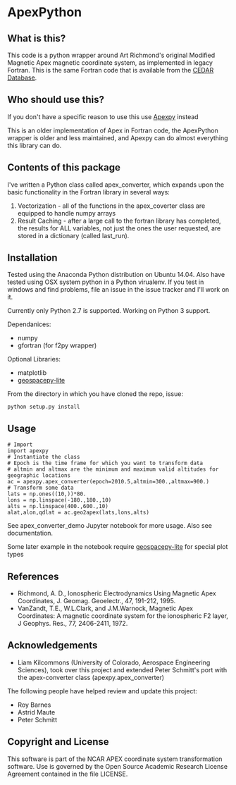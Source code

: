 # ApexPython

## What is this?
This code is a python wrapper around Art Richmond's original Modified Magnetic Apex magnetic coordinate system, as implemented in legacy Fortran. This is the same Fortran code that is available from the [CEDAR Database](https://cedarweb.vsp.ucar.edu/wiki/index.php/Tools_and_Models:Empirical_Models).

## Who should use this?
If you don't have a specific reason to use this use [Apexpy](http://github.com/aburrell/apexpy) instead 

This is an older implementation of Apex in Fortran code, the ApexPython wrapper is older and less maintained, and Apexpy can do almost everything this library can do.

## Contents of this package

I've written a Python class called apex_converter, which expands upon the basic functionality in the Fortran library in several ways:

1. Vectorization - all of the functions in the apex_coverter class are equipped to handle numpy arrays
2. Result Caching - after a large call to the fortran library has completed, the results for ALL variables, not just the ones the user requested, are stored in a dictionary (called last_run).


## Installation
Tested using the Anaconda Python distribution on Ubuntu 14.04.
Also have tested using OSX system python in a Python virualenv.
If you test in windows and find problems, file an issue in the issue tracker and I'll work on it.

Currently only Python 2.7 is supported. Working on Python 3 support.

Dependanices:
- numpy
- gfortran (for f2py wrapper)

Optional Libraries:
- matplotlib
- [geospacepy-lite](https://bitbucket.org/amienext/geospacepy-lite)

From the directory in which you have cloned the repo, issue:
```{sh}
python setup.py install
```

## Usage

```{python}
# Import
import apexpy
# Instantiate the class
# Epoch is the time frame for which you want to transform data
# altmin and altmax are the minimum and maximum valid altitudes for geographic locations
ac = apexpy.apex_converter(epoch=2010.5,altmin=300.,altmax=900.)
# Transform some data
lats = np.ones((10,))*80.
lons = np.linspace(-180.,180.,10)
alts = np.linspace(400.,600.,10)
alat,alon,qdlat = ac.geo2apex(lats,lons,alts)
```

See apex_converter_demo Jupyter notebook for more usage. Also see documentation.

Some later example in the notebook require [geospacepy-lite](https://github.com/lkilcommons/geospacepy-lite) for special plot types

## References
- Richmond, A. D., Ionospheric Electrodynamics Using Magnetic Apex Coordinates, J. Geomag. Geoelectr., 47, 191-212, 1995.
- VanZandt, T.E., W.L.Clark, and J.M.Warnock, Magnetic Apex Coordinates: A magnetic coordinate system for the ionospheric F2 layer, J Geophys. Res., 77, 2406-2411, 1972.

## Acknowledgements
- Liam Kilcommons (University of Colorado, Aerospace Engineering Sciences), took over this project and extended Peter Schmitt's port with the apex-converter class (apexpy.apex_converter)
       
The following people have helped review and update this project:
- Roy Barnes
- Astrid Maute
- Peter Schmitt
    
## Copyright and License
This software is part of the NCAR APEX coordinate system
transformation software.  Use is governed by the Open Source
Academic Research License Agreement contained in the file LICENSE.
